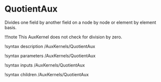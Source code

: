 # QuotientAux

Divides one field by another field on a node by node or element by element basis.

!!!note This AuxKernel does not check for division by zero.

!syntax description /AuxKernels/QuotientAux

!syntax parameters /AuxKernels/QuotientAux

!syntax inputs /AuxKernels/QuotientAux

!syntax children /AuxKernels/QuotientAux

